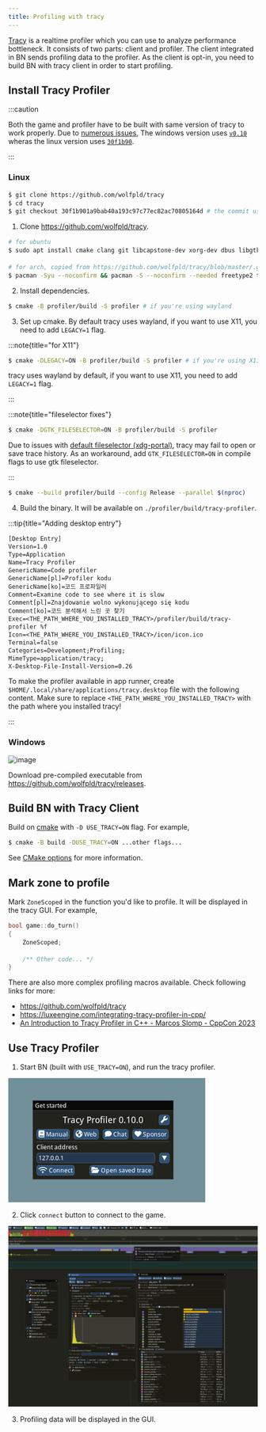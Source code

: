 ```yaml
---
title: Profiling with tracy
---
```


[Tracy](https://github.com/wolfpld/tracy) is a realtime profiler which you can use to analyze
performance bottleneck. It consists of two parts: client and profiler. The client integrated in BN
sends profiling data to the profiler. As the client is opt-in, you need to build BN with tracy
client in order to start profiling.

## Install Tracy Profiler

:::caution

Both the game and profiler have to be built with same version of tracy to work properly. Due to
[numerous issues](https://github.com/cataclysmbnteam/Cataclysm-BN/pull/3253#discussion_r1545267113),
The windows version uses [`v0.10`](https://github.com/wolfpld/tracy/releases/tag/v0.10) wheras the
linux version uses
[`30f1b90`](https://github.com/wolfpld/tracy/commit/30f1b901a9bab40a193c97c77ec82ac70805164d).

:::

### Linux

```sh
$ git clone https://github.com/wolfpld/tracy
$ cd tracy
$ git checkout 30f1b901a9bab40a193c97c77ec82ac70805164d # the commit used by BN tracy client
```

1. Clone <https://github.com/wolfpld/tracy>.

```sh
# for ubuntu
$ sudo apt install cmake clang git libcapstone-dev xorg-dev dbus libgtk-3-dev

# for arch, copied from https://github.com/wolfpld/tracy/blob/master/.github/workflows/linux.yml#L16C12-L16C163
$ pacman -Syu --noconfirm && pacman -S --noconfirm --needed freetype2 tbb debuginfod wayland dbus libxkbcommon libglvnd meson cmake git wayland-protocols
```

2. Install dependencies.

```sh
$ cmake -B profiler/build -S profiler # if you're using wayland
```

3. Set up cmake. By default tracy uses wayland, if you want to use X11, you need to add `LEGACY=1`
   flag.

:::note{title="for X11"}

```sh
$ cmake -DLEGACY=ON -B profiler/build -S profiler # if you're using X11
```

tracy uses wayland by default, if you want to use X11, you need to add `LEGACY=1` flag.

:::

:::note{title="fileselector fixes"}

```sh
$ cmake -DGTK_FILESELECTOR=ON -B profiler/build -S profiler
```

Due to issues with [default fileselector (xdg-portal)](https://github.com/wolfpld/tracy/issues/764),
tracy may fail to open or save trace history. As an workaround, add `GTK_FILESELECTOR=ON` in compile
flags to use gtk fileselector.

:::

```sh
$ cmake --build profiler/build --config Release --parallel $(nproc)
```

4. Build the binary. It will be available on `./profiler/build/tracy-profiler`.

:::tip{title="Adding desktop entry"}

```
[Desktop Entry]
Version=1.0
Type=Application
Name=Tracy Profiler
GenericName=Code profiler
GenericName[pl]=Profiler kodu
GenericName[ko]=코드 프로파일러
Comment=Examine code to see where it is slow
Comment[pl]=Znajdowanie wolno wykonującego się kodu
Comment[ko]=코드 분석해서 느린 곳 찾기
Exec=<THE_PATH_WHERE_YOU_INSTALLED_TRACY>/profiler/build/tracy-profiler %f
Icon=<THE_PATH_WHERE_YOU_INSTALLED_TRACY>/icon/icon.ico
Terminal=false
Categories=Development;Profiling;
MimeType=application/tracy;
X-Desktop-File-Install-Version=0.26
```

To make the profiler available in app runner, create `$HOME/.local/share/applications/tracy.desktop`
file with the following content. Make sure to replace `<THE_PATH_WHERE_YOU_INSTALLED_TRACY>` with
the path where you installed tracy!

:::

### Windows

![image](https://github.com/cataclysmbnteam/Cataclysm-BN/assets/54838975/b6f73c09-969c-4305-b8fb-070d14fb834a)

Download pre-compiled executable from <https://github.com/wolfpld/tracy/releases>.

## Build BN with Tracy Client

Build on [cmake](../guides/building/cmake.md) with `-D USE_TRACY=ON` flag. For example,

```sh
$ cmake -B build -DUSE_TRACY=ON ...other flags...
```

See [CMake options](building/cmake.md#cataclysmbn-specific-options) for more information.

## Mark zone to profile

Mark `ZoneScoped` in the function you'd like to profile. It will be displayed in the tracy GUI. For
example,

```cpp
bool game::do_turn()
{
    ZoneScoped;

    /** Other code... */
}
```

There are also more complex profiling macros available. Check following links for more:

- <https://github.com/wolfpld/tracy>
- <https://luxeengine.com/integrating-tracy-profiler-in-cpp/>
- [An Introduction to Tracy Profiler in C++ - Marcos Slomp - CppCon 2023](https://www.youtube.com/watch?v=ghXk3Bk5F2U)

## Use Tracy Profiler

1. Start BN (built with `USE_TRACY=ON`), and run the tracy profiler.

![](../../../../../assets/img/tracy/main.png)

2. Click `connect` button to connect to the game.

![](../../../../../assets/img/tracy/stats.png)

3. Profiling data will be displayed in the GUI.
